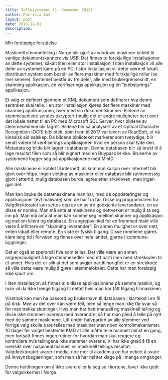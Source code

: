 ```yaml
---
title: Tellesystemet (1. desember 2018)
author: Patricia Aas
layout: post
date: 2018-12-01
description:
---
```


Min foreløpige forståelse

Maskinell stemmetelling i Norge blir gjort av windows maskiner koblet til vanlige dokumentskannere via USB. Det finnes to forskjellige installasjoner av dette systemet, såkalt liten eller stor installasjon. I liten installasjon vil alle deler av systemet kjøre på en PC. I stor installasjon vil dette være et lokalt distribuert system som består av flere maskiner med forskjellige roller (se mer senere). Systemet består av tre deler, alle med brukergrensesnitt, en skanning applikasjon, en verifiserings applikasjon og en “jobbstyrings” applikasjon.

Et valg er definert gjennom et XML dokument som definerer hva denne sentralen skal telle. I en stor installasjon kjøres det flere maskiner med skanning applikasjonen, hver med sin dokumentskanner. Bildene av stemmesedlene sendes ukryptert (mulig det er andre muligheter her) over det lokale nettet til en PC med Microsoft SQL Server, hvor bildene av stemmesedlene blir lagret. Bildene blir så analysert av et Optical Character Recognition (OCR) bibliotek, som fram til 2017 var levert av ReadSoft, et nå kinesisk eid selskap. De bildene biblioteket markerer som tvetydige, blir sendt videre til verifiserings applikasjonen hvor en person skal tyde den. Metadata og bilde blir lagret i databasen. Denne databasen blir så brukt til å lage resultat filen som så blir signert med en Buypass brikke. Brukerne av systemene logger seg på applikasjonene med MinID.

Alle maskinene er koblet til internett, all kommunikasjon over internett blir gjort over https. Ingen sletting av maskiner eller database blir rutinemessig gjort i ettertid, mulig databasen burde lagres etter arkivloven, men ingen gjør det.

Man kan bruke de datamaskinene man har, med de oppdateringer og applikasjoner (evt malware) som de har fra før. Disse og programvaren fra Valgdirektoratet kan settes opp av en av tre godkjente leverandører, en av disse er norske. Man må anta at maskinene og nettverket er mulig å ta seg inn på. Man må anta at man kan komme seg imellom skanner og applikasjon og mellom klient og database. En angrepsvinkel for en fremmed makt ville være å infiltrere en “skanning leverandør”. En annen mulighet er over nett, enten lokalt eller remote. En siste er fysisk tilgang. Disse rommene gjøres klare lang tid i forveien og finnes over hele landet, gjerne i kommune-bygninger. 

Det er også et spørsmål hva som telles. Det ville være en annen angrepsmulighet å lage stemmesedler med ett parti men med strekkoden til et annet. Hvis det er slik at det som avgjør partitilhørighet er en strekkode så ville dette være mulig å gjøre i stemmelokalet. Dette har man foreløpig ikke spurt om.

I liten installasjon så finnes alle disse applikasjonene på samme maskin, og man vil da ikke trenge tilgang til nettet hvis man har fått tilgang til maskinen.

Visstnok kan man ha passord og brukernavn til databasen i klartekst i en fil på disk.
Mye av det over kan være feil, men så lenge man ikke får svar så for man trekke slutninger.
Hvis man har hatt manuell og maskinell telling og disse ikke stemmer overens med hverandre, så har man pleid å telle på nytt med de samme maskinene. Litt under halvparten av alle stemmer ved forrige valg skulle bare telles med maskiner uten noen kontrollmekanismer. 10 dager før valget bestemte KMD at alle måtte telle manuelt minst en gang, men fortsatt finnes ingen rutiner for hvordan man skal reagere og kontrollere hvis tellingene ikke stemmer overens. Vi har ikke greid å få en oversikt over nasjoneal manuell vs maskinell tellings resultat. Valgdirektoratet svarer i media, noe mer til akademia og har nektet å svare på innsynsbegjæringer, som man så har måttet klage på i mange omganger.

Denne holdningen om å ikke svare eller la seg se i kortene, lover ikke godt for valgsikkerhet i Norge.
